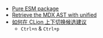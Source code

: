 - [Pure ESM package](https://gist.github.com/sindresorhus/a39789f98801d908bbc7ff3ecc99d99c)
- [Retrieve the MDX AST with unified](https://www.johno.com/retrieve-the-mdx-ast-with-unified)
- [如何在 CLion 上下切换候选建议](https://stackoverflow.com/questions/26323601/cycle-through-autocomplete-suggestions-without-arrows)
	- `Ctrl+n` & `Ctrl+p`